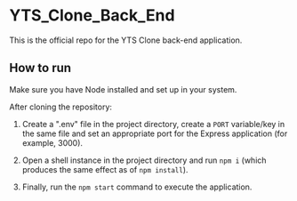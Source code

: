# YTS_Clone_Back_End

This is the official repo for the YTS Clone back-end application.

## How to run

Make sure you have Node installed and set up in your system.

After cloning the repository:

1. Create a ".env" file in the project directory, create a `PORT` variable/key in the same file and set an appropriate port for the Express application (for example, 3000).

2. Open a shell instance in the project directory and run `npm i` (which produces the same effect as of `npm install`).

3. Finally, run the `npm start` command to execute the application.
